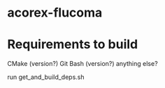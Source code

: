 # acorex-flucoma

# Requirements to build

CMake (version?)
Git Bash (version?)
anything else?

run get_and_build_deps.sh